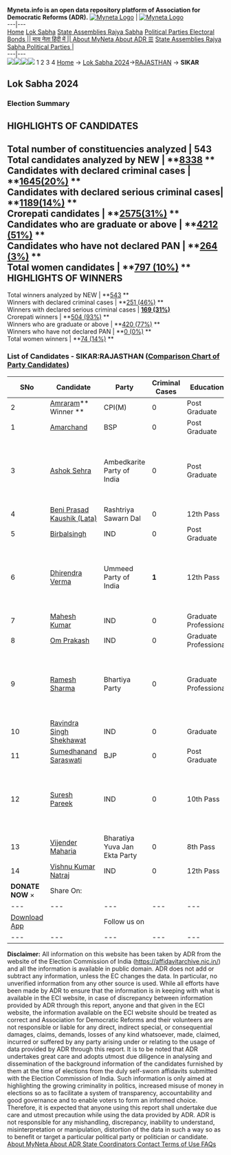**Myneta.info is an open data repository platform of Association for Democratic Reforms (ADR).**
[![Myneta Logo](https://www.myneta.info/lib/img/myneta-logo.png)](https://www.myneta.info/) | [![Myneta Logo](https://www.myneta.info/lib/img/adr-logo.png)](https://adrindia.org)  
---|---  
[Home](https://www.myneta.info/) [Lok Sabha](https://www.myneta.info/#ls "Lok Sabha") [ State Assemblies ](https://www.myneta.info/#sa "State Assemblies") [Rajya Sabha](https://www.myneta.info/#rs "Rajya Sabha") [Political Parties ](https://www.myneta.info/party "Political Parties") [ Electoral Bonds ](https://www.myneta.info/electoral_bonds "Electoral Bonds") [ || माय नेता हिंदी में || ](https://translate.google.co.in/translate?prev=hp&hl=en&js=y&u=www.myneta.info&sl=en&tl=hi&history_state0=) [ About MyNeta ](https://adrindia.org/content/about-myneta) [ About ADR ](https://adrindia.org/about-adr/who-we-are) [☰](javascript:void\(0\))
[ State Assemblies ](https://www.myneta.info/#sa "State Assemblies") [ Rajya Sabha ](https://www.myneta.info/#rs "Rajya Sabha") [ Political Parties ](https://www.myneta.info/party "Political Parties")
|   
---|---  
![](https://www.myneta.info/lib/img/banner/banner-1.png)![](https://www.myneta.info/lib/img/banner/banner-2.png)![](https://www.myneta.info/lib/img/banner/banner-3.png)![](https://www.myneta.info/lib/img/banner/banner-4.png)
1  2  3  4 
[Home](https://www.myneta.info/) → [Lok Sabha 2024](https://www.myneta.info/LokSabha2024/)→[RAJASTHAN](https://www.myneta.info/LokSabha2024/index.php?action=show_constituencies&state_id=29) → **SIKAR**
### 
## Lok Sabha 2024
###  Election Summary 
HIGHLIGHTS OF CANDIDATES  
---  
Total number of constituencies analyzed |  543   
Total candidates analyzed by NEW | **[8338](https://www.myneta.info/LokSabha2024/index.php?action=summary&subAction=candidates_analyzed&sort=candidate#summary) **  
Candidates with declared criminal cases | **[1645(20%)](https://www.myneta.info/LokSabha2024/index.php?action=summary&subAction=crime&sort=candidate#summary) **  
Candidates with declared serious criminal cases| **[1189(14%)](https://www.myneta.info/LokSabha2024/index.php?action=summary&subAction=serious_crime&sort=candidate#summary) **  
Crorepati candidates | **[2575(31%)](https://www.myneta.info/LokSabha2024/index.php?action=summary&subAction=crorepati&sort=candidate#summary) **  
Candidates who are graduate or above | **[4212 (51%)](https://www.myneta.info/LokSabha2024/index.php?action=summary&subAction=education&sort=candidate#summary) **  
Candidates who have not declared PAN | **[264 (3%)](https://www.myneta.info/LokSabha2024/index.php?action=summary&subAction=without_pan&sort=candidate#summary) **  
Total women candidates | **[797 (10%)](https://www.myneta.info/LokSabha2024/index.php?action=summary&subAction=women_candidate&sort=candidate#summary) **  
HIGHLIGHTS OF WINNERS  
---  
Total winners analyzed by NEW | **[543](https://www.myneta.info/LokSabha2024/index.php?action=summary&subAction=winner_analyzed&sort=candidate#summary) **  
Winners with declared criminal cases | **[251 (46%)](https://www.myneta.info/LokSabha2024/index.php?action=summary&subAction=winner_crime&sort=candidate#summary) **  
Winners with declared serious criminal cases | **[169 (31%)](https://www.myneta.info/LokSabha2024/index.php?action=summary&subAction=winner_serious_crime&sort=candidate#summary)**  
Crorepati winners | **[504 (93%)](https://www.myneta.info/LokSabha2024/index.php?action=summary&subAction=winner_crorepati&sort=candidate#summary) **  
Winners who are graduate or above | **[420 (77%)](https://www.myneta.info/LokSabha2024/index.php?action=summary&subAction=winner_education&sort=candidate#summary) **  
Winners who have not declared PAN | **[0 (0%)](https://www.myneta.info/LokSabha2024/index.php?action=summary&subAction=winner_without_pan&sort=candidate#summary) **  
Total women winners | **[74 (14%)](https://www.myneta.info/LokSabha2024/index.php?action=summary&subAction=winner_women&sort=candidate#summary) **  
### List of Candidates - SIKAR:RAJASTHAN ([Comparison Chart of Party Candidates](https://www.myneta.info/LokSabha2024/comparisonchart.php?constituency_id=357))
SNo | Candidate| Party| Criminal Cases| Education| Age| Total Assets| Liabilities  
---|---|---|---|---|---|---|---  
2  | [Amraram](https://www.myneta.info/LokSabha2024/candidate.php?candidate_id=476)** Winner ** | CPI(M) | 0 | Post Graduate| 68 | Rs 40,50,109 ~ 40 Lacs+ | Rs 0 ~   
1  | [Amarchand](https://www.myneta.info/LokSabha2024/candidate.php?candidate_id=469) | BSP | 0 | Post Graduate| 39 | Rs 5,76,000 ~ 5 Lacs+ | Rs 0 ~   
3  | [Ashok Sehra](https://www.myneta.info/LokSabha2024/candidate.php?candidate_id=474) | Ambedkarite Party of India | 0 | Post Graduate| 46 | ![](https://myneta.info/image_v2.php?myneta_folder=LokSabha2024&candidate_id=474&col=ta) | ![](https://myneta.info/image_v2.php?myneta_folder=LokSabha2024&candidate_id=474&col=lia)  
4  | [Beni Prasad Kaushik (Lata)](https://www.myneta.info/LokSabha2024/candidate.php?candidate_id=471) | Rashtriya Sawarn Dal | 0 | 12th Pass| 66 | Rs 94,26,271 ~ 94 Lacs+ | Rs 0 ~   
5  | [Birbalsingh](https://www.myneta.info/LokSabha2024/candidate.php?candidate_id=73) | IND | 0 | Post Graduate| 67 | Rs 1,48,11,000 ~ 1 Crore+ | Rs 8,06,000 ~ 8 Lacs+  
6  | [Dhirendra Verma](https://www.myneta.info/LokSabha2024/candidate.php?candidate_id=473) | Ummeed Party of India | **1** | 12th Pass| 31 | ![](https://myneta.info/image_v2.php?myneta_folder=LokSabha2024&candidate_id=473&col=ta) | ![](https://myneta.info/image_v2.php?myneta_folder=LokSabha2024&candidate_id=473&col=lia)  
7  | [Mahesh Kumar](https://www.myneta.info/LokSabha2024/candidate.php?candidate_id=463) | IND | 0 | Graduate Professional| 29 | Rs 5,34,552 ~ 5 Lacs+ | Rs 0 ~   
8  | [Om Prakash](https://www.myneta.info/LokSabha2024/candidate.php?candidate_id=465) | IND | 0 | Graduate Professional| 36 | Rs 7,33,000 ~ 7 Lacs+ | Rs 0 ~   
9  | [Ramesh Sharma](https://www.myneta.info/LokSabha2024/candidate.php?candidate_id=470) | Bhartiya Party | 0 | Graduate Professional| 68 | ![](https://myneta.info/image_v2.php?myneta_folder=LokSabha2024&candidate_id=470&col=ta) | ![](https://myneta.info/image_v2.php?myneta_folder=LokSabha2024&candidate_id=470&col=lia)  
10  | [Ravindra Singh Shekhawat](https://www.myneta.info/LokSabha2024/candidate.php?candidate_id=467) | IND | 0 | Graduate| 43 | Rs 13,03,000 ~ 13 Lacs+ | Rs 9,00,000 ~ 9 Lacs+  
11  | [Sumedhanand Saraswati](https://www.myneta.info/LokSabha2024/candidate.php?candidate_id=475) | BJP | 0 | Post Graduate| 72 | Rs 62,80,848 ~ 62 Lacs+ | Rs 47,17,209 ~ 47 Lacs+  
12  | [Suresh Pareek](https://www.myneta.info/LokSabha2024/candidate.php?candidate_id=462) | IND | 0 | 10th Pass| 40 | ![](https://myneta.info/image_v2.php?myneta_folder=LokSabha2024&candidate_id=462&col=ta) | ![](https://myneta.info/image_v2.php?myneta_folder=LokSabha2024&candidate_id=462&col=lia)  
13  | [Vijender Maharia](https://www.myneta.info/LokSabha2024/candidate.php?candidate_id=472) | Bharatiya Yuva Jan Ekta Party | 0 | 8th Pass| 32 | Rs 11,94,000 ~ 11 Lacs+ | Rs 0 ~   
14  | [Vishnu Kumar Natraj](https://www.myneta.info/LokSabha2024/candidate.php?candidate_id=468) | IND | 0 | 12th Pass| 74 | Rs 3,43,58,000 ~ 3 Crore+ | Rs 0 ~   
|  **DONATE NOW** × |  Share On:  | [](https://api.whatsapp.com/send?text=https%3A%2F%2Fmyneta.info%2Fpunjab2022%2Findex.php%3Faction%3Dshow_constituencies%26state_id%3D19) | [](https://www.facebook.com/sharer/sharer.php?u=https%3A%2F%2Fmyneta.info%2Fpunjab2022%2Findex.php%3Faction%3Dshow_constituencies%26state_id%3D19) | [](https://twitter.com/share?url=https%3A%2F%2Fmyneta.info%2Fpunjab2022%2Findex.php%3Faction%3Dshow_constituencies%26state_id%3D19)  
---|---|---|---|---  
| [ Download App ](https://play.google.com/store/apps/details?id=com.webrosoft.myneta1&pcampaignid=pcampaignidMKT-Other-global-all-co-prtnr-py-PartBadge-Mar2515-1) | [](https://play.google.com/store/apps/details?id=com.webrosoft.myneta1&pcampaignid=pcampaignidMKT-Other-global-all-co-prtnr-py-PartBadge-Mar2515-1) |  Follow us on  | [](https://www.facebook.com/adrindia.org/) | [](https://twitter.com/adrspeaks) | [](https://groups.google.com/g/national-election-watch?hl=en&pli=1) | [](https://www.instagram.com/adrspeaks/) | [](https://www.youtube.com/user/adrspeaks) | [](https://sharechat.com/profile/adrspeaks)  
---|---|---|---|---|---|---|---|---  
**Disclaimer:** All information on this website has been taken by ADR from the website of the Election Commission of India (https://affidavitarchive.nic.in/) and all the information is available in public domain. ADR does not add or subtract any information, unless the EC changes the data. In particular, no unverified information from any other source is used. While all efforts have been made by ADR to ensure that the information is in keeping with what is available in the ECI website, in case of discrepancy between information provided by ADR through this report, anyone and that given in the ECI website, the information available on the ECI website should be treated as correct and Association for Democratic Reforms and their volunteers are not responsible or liable for any direct, indirect special, or consequential damages, claims, demands, losses of any kind whatsoever, made, claimed, incurred or suffered by any party arising under or relating to the usage of data provided by ADR through this report. It is to be noted that ADR undertakes great care and adopts utmost due diligence in analysing and dissemination of the background information of the candidates furnished by them at the time of elections from the duly self-sworn affidavits submitted with the Election Commission of India. Such information is only aimed at highlighting the growing criminality in politics, increased misuse of money in elections so as to facilitate a system of transparency, accountability and good governance and to enable voters to form an informed choice. Therefore, it is expected that anyone using this report shall undertake due care and utmost precaution while using the data provided by ADR. ADR is not responsible for any mishandling, discrepancy, inability to understand, misinterpretation or manipulation, distortion of the data in such a way so as to benefit or target a particular political party or politician or candidate. 
[ About MyNeta ](https://adrindia.org/content/about-myneta) [ About ADR ](https://adrindia.org/about-adr/who-we-are) [ State Coordinators ](https://adrindia.org/about-adr/state-coordinators) [ Contact ](https://adrindia.org/contact-us) [ Terms of Use ](https://adrindia.org/content/adr-terms-use) [ FAQs ](https://adrindia.org/content/faqs)
